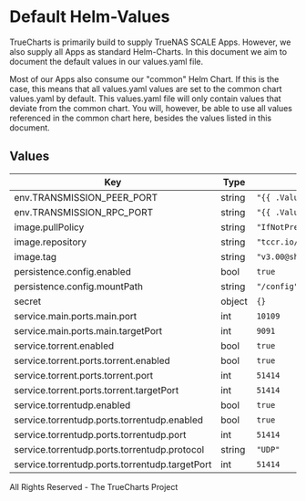 # Default Helm-Values

TrueCharts is primarily build to supply TrueNAS SCALE Apps.
However, we also supply all Apps as standard Helm-Charts. In this document we aim to document the default values in our values.yaml file.

Most of our Apps also consume our "common" Helm Chart.
If this is the case, this means that all values.yaml values are set to the common chart values.yaml by default. This values.yaml file will only contain values that deviate from the common chart.
You will, however, be able to use all values referenced in the common chart here, besides the values listed in this document.

## Values

| Key | Type | Default | Description |
|-----|------|---------|-------------|
| env.TRANSMISSION_PEER_PORT | string | `"{{ .Values.service.torrent.ports.torrent.targetPort }}"` |  |
| env.TRANSMISSION_RPC_PORT | string | `"{{ .Values.service.main.ports.main.targetPort }}"` |  |
| image.pullPolicy | string | `"IfNotPresent"` |  |
| image.repository | string | `"tccr.io/truecharts/transmission"` |  |
| image.tag | string | `"v3.00@sha256:06b6839f7401357797e8aca435e58c87407c6006d74e92b88b10c51855ff0c94"` |  |
| persistence.config.enabled | bool | `true` |  |
| persistence.config.mountPath | string | `"/config"` |  |
| secret | object | `{}` |  |
| service.main.ports.main.port | int | `10109` |  |
| service.main.ports.main.targetPort | int | `9091` |  |
| service.torrent.enabled | bool | `true` |  |
| service.torrent.ports.torrent.enabled | bool | `true` |  |
| service.torrent.ports.torrent.port | int | `51414` |  |
| service.torrent.ports.torrent.targetPort | int | `51414` |  |
| service.torrentudp.enabled | bool | `true` |  |
| service.torrentudp.ports.torrentudp.enabled | bool | `true` |  |
| service.torrentudp.ports.torrentudp.port | int | `51414` |  |
| service.torrentudp.ports.torrentudp.protocol | string | `"UDP"` |  |
| service.torrentudp.ports.torrentudp.targetPort | int | `51414` |  |

All Rights Reserved - The TrueCharts Project
